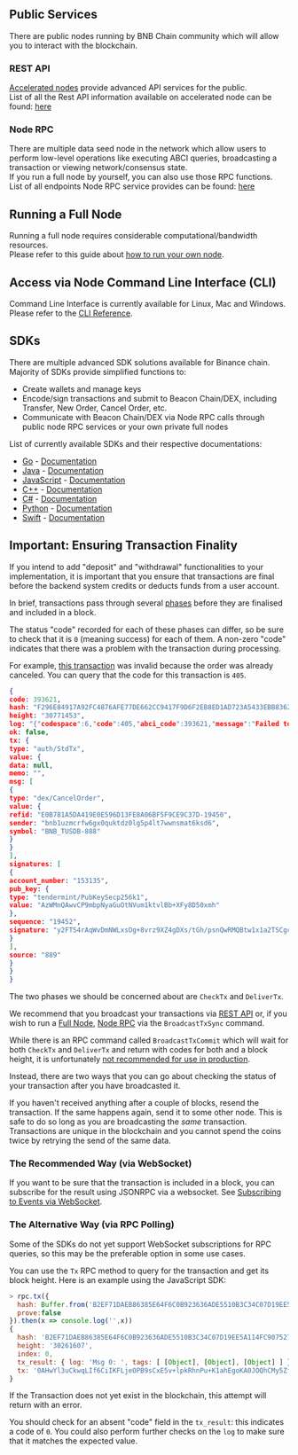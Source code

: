 ## Public Services
There are public nodes running by BNB Chain community which will allow you to interact with the blockchain.

### REST API
[Accelerated nodes](../faq.md#what-is-the-accelerated-node) provide advanced API services for the public.<br/>
List of all the Rest API information available on accelerated node can be found: [here](api-reference/dex-api/paths.md)

### Node RPC
There are multiple data seed node in the network which allow users to  perform low-level operations like executing ABCI queries, broadcasting a transaction or viewing network/consensus state.<br/>
If you run a full node by yourself, you can also use those RPC functions.<br/>
List of all endpoints Node RPC service provides can be found: [here](api-reference/node-rpc.md)

## Running a Full Node
Running a full node requires considerable computational/bandwidth resources.<br/>
Please refer to this guide about [how to run your own node](fullnode.md).

## Access via Node Command Line Interface (CLI)
Command Line Interface is currently available for Linux, Mac and Windows.<br/>
Please refer to the [CLI Reference](api-reference/cli.md).

## SDKs
There are multiple advanced SDK solutions available for Binance chain.<br/>
Majority of SDKs provide simplified functions to:

- Create wallets and manage keys
- Encode/sign transactions and submit to Beacon Chain/DEX, including Transfer, New Order, Cancel Order, etc.
- Communicate with Beacon Chain/DEX via Node RPC calls through public node RPC services or your own private full nodes

List of currently available SDKs and their respective documentations:

- [Go](https://github.com/bnb-chain/go-sdk) - [Documentation](https://github.com/bnb-chain/go-sdk/wiki)
- [Java](https://github.com/bnb-chain/java-sdk) - [Documentation](https://github.com/bnb-chain/java-sdk/wiki)
- [JavaScript](https://github.com/bnb-chain/javascript-sdk) - [Documentation](https://github.com/bnb-chain/javascript-sdk/wiki)
- [C++](https://github.com/bnb-chain/cplusplus-sdk) - [Documentation](https://github.com/bnb-chain/cplusplus-sdk/wiki)
- [C#](https://github.com/bnb-chain/csharp-sdk) - [Documentation](https://github.com/bnb-chain/csharp-sdk)
- [Python](https://github.com/bnb-chain/python-sdk) - [Documentation](https://python-bnb-chain.readthedocs.io/en/latest/bnb-chain.html#module-binance_chain)
- [Swift](https://github.com/bnb-chain/swift-sdk) - [Documentation](https://github.com/bnb-chain/swift-sdk/blob/master/README.md)

## Important: Ensuring Transaction Finality

If you intend to add "deposit" and "withdrawal" functionalities to your implementation, it is important that you ensure that transactions are final before the backend system credits or deducts funds from a user account.

In brief, transactions pass through several [phases](https://tendermint.com/docs/spec/abci/abci.html#overview) before they are finalised and included in a block.

The status "code" recorded for each of these phases can differ, so be sure to check that it is `0` (meaning success) for each of them. A non-zero "code" indicates that there was a problem with the transaction during processing.

For example, [this transaction](https://explorer.binance.org/tx/F296E84917A92FC4876AFE77DE662CC9417F9D6F2EB8ED1AD723A5433EBB8362) was invalid because the order was already canceled. You can query that the code for this transaction is `405`.
```json
{
code: 393621,
hash: "F296E84917A92FC4876AFE77DE662CC9417F9D6F2EB8ED1AD723A5433EBB8362",
height: "30771453",
log: "{"codespace":6,"code":405,"abci_code":393621,"message":"Failed to find order [E0B781A5DA419E0E596D13FE8A06BF5F9CE9C37D-19450]"}",
ok: false,
tx: {
type: "auth/StdTx",
value: {
data: null,
memo: "",
msg: [
{
type: "dex/CancelOrder",
value: {
refid: "E0B781A5DA419E0E596D13FE8A06BF5F9CE9C37D-19450",
sender: "bnb1uzmcrfw6gx0quktdz0lg5p4lt7wwnsmat6ksd6",
symbol: "BNB_TUSDB-888"
}
}
],
signatures: [
{
account_number: "153135",
pub_key: {
type: "tendermint/PubKeySecp256k1",
value: "AzWMnQAwvCP9mbpNyaGuOtNVum1ktvlBb+XFy8D50xmh"
},
sequence: "19452",
signature: "y2FTS4rAqWvDmNWLxsOg+8vrz9XZ4gDXs/tGh/psnQwRMQBtw1x1a2TSCgc0G4qbvh0YICe5ZvJFRNvg/zGG7w=="
}
],
source: "889"
}
}
}
```

The two phases we should be concerned about are `CheckTx` and `DeliverTx`.

We recommend that you broadcast your transactions via [REST API](#rest-api) or, if you wish to run a [Full Node](#full-node), [Node RPC](#node-rpc) via the `BroadcastTxSync` command.

While there is an RPC command called `BroadcastTxCommit` which will wait for both `CheckTx` and `DeliverTx` and return with codes for both and a block height, it is unfortunately [not recommended for use in production](https://github.com/tendermint/tendermint/blob/e3a97b09814bf9289e8c10420af38ce369160752/rpc/core/mempool.go#L154).

Instead, there are two ways that you can go about checking the status of your transaction after you have broadcasted it.

If you haven't received anything after a couple of blocks, resend the transaction. If the same happens again, send it to some other node. This is safe to do so long as you are broadcasting the *same* transaction. Transactions are unique in the blockchain and you cannot spend the coins twice by retrying the send of the same data.

### The Recommended Way (via WebSocket)

If you want to be sure that the transaction is included in a block, you can subscribe for the result using JSONRPC via a websocket. See [Subscribing to Events via WebSocket](https://docs.bnbchain.org/docs/beaconchain/develop/api-reference/node-rpc/#631-subscribe).

### The Alternative Way (via RPC Polling)

Some of the SDKs do not yet support WebSocket subscriptions for RPC queries, so this may be the preferable option in some use cases.

You can use the `Tx` RPC method to query for the transaction and get its block height. Here is an example using the JavaScript SDK:

```js
> rpc.tx({
  hash: Buffer.from('B2EF71DAEB86385E64F6C0B923636ADE5510B3C34C07D19EE5A114FC9075273D', 'hex'),
  prove:false
}).then(x => console.log('',x))
{
  hash: 'B2EF71DAEB86385E64F6C0B923636ADE5510B3C34C07D19EE5A114FC9075273D',
  height: '30261607',
  index: 0,
  tx_result: { log: 'Msg 0: ', tags: [ [Object], [Object], [Object] ] },
  tx: '0AHwYl3uCkwqLIf6CiIKFLjeOPB9sCxE5v+lpkRhnPu+K1ahEgoKA0JOQhCMy5ZfEiIKFI6nDX0uqKFLorM9GNXfvW+uCm6oEgoKA0JOQhCMy5ZfEnEKJuta6YchA6Xy63LJBSKNsW1nkGMbPyvWl7VDeD/lVByJrtnB3v1kEkA243QKSCn5GxFSTFbh6EA8ZuqdO+0UTR8+Vq7CDikOzCIpuRo95Ww7zak0qXRmL3/shGkwHcvB4l9ofF61mSQgGKfQCSDDARoJMTAxNzg5MTEz'
}
```

If the Transaction does not yet exist in the blockchain, this attempt will return with an error.

You should check for an absent "code" field in the `tx_result`: this indicates a code of `0`. You could also perform further checks on the `log` to make sure that it matches the expected value.
